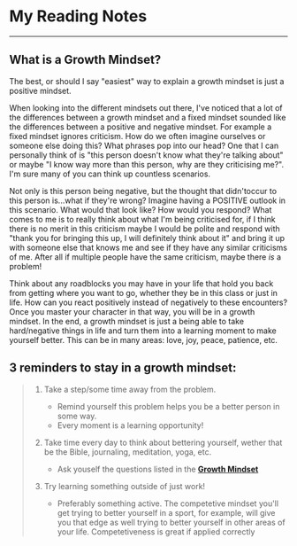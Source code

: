# My Reading Notes

---

## What is a Growth Mindset?

The best, or should I say "easiest" way to explain a growth mindset is just a positive mindset. 

When looking into the different mindsets out there, I've noticed that a lot of the differences between a growth mindset and a fixed mindset sounded like the differences between a positive and negative mindset. For example a fixed mindset ignores criticism. How do we often imagine ourselves or someone else doing this? What phrases pop into our head? One that I can personally think of is "this person doesn't know what they're talking about" or maybe "I know way more than this person, why are they criticising me?". I'm sure many of you can think up countless scenarios. 

Not only is this person being negative, but the thought that didn'toccur to this person is...what if they're wrong? Imagine having a POSITIVE outlook in this scenario. What would that look like? How would you respond? What comes to me is to really think about what I'm being criticised for, if I think there is no merit in this criticism maybe I would be polite and respond with "thank you for bringing this up, I will definitely think about it" and bring it up with someone else that knows me and see if they have any similar criticisms of me. After all if multiple people have the same criticism, maybe there *is* a problem!

Think about any roadblocks you may have in your life that hold you back from getting where you want to go, whether they be in this class or just in life. How can you react positively instead of negatively to these encounters? Once you master your character in that way, you will be in a growth mindset. In the end, a growth mindset is just a being able to take hard/negative things in life and turn them into a learning moment to make yourself better. This can be in many areas: love, joy, peace, patience, etc.

## 3 reminders to stay in a growth mindset:

  > 1. Take a step/some time away from the problem. 
  >
  >    - Remind yourself this problem helps you be a better person in some way. 
  >    - Every moment is a learning opportunity!
  >    
  > 2. Take time every day to think about bettering yourself, wether that be the Bible, journaling, meditation, yoga, etc. 
  >
  >    - Ask youself the questions listed in the **[Growth Mindset](https://www.atlassian.com/blog/inside-atlassian/growth-mindset)**
  >    
  > 3. Try learning something outside of just work! 
  >
  >    - Preferably something active. The competetive mindset you'll get trying to better yourself in a sport, for example, will give you that edge as well trying to better yourself in other areas of your life. Competetiveness is great if applied correctly
